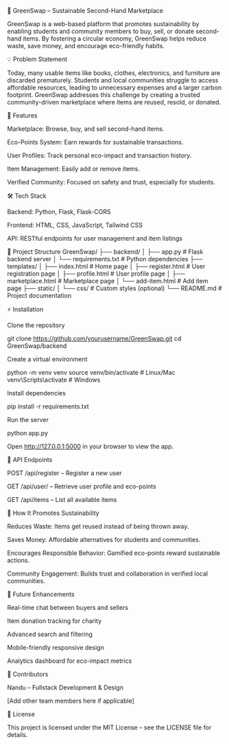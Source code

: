 🌱 GreenSwap – Sustainable Second-Hand Marketplace

GreenSwap is a web-based platform that promotes sustainability by enabling students and community members to buy, sell, or donate second-hand items. By fostering a circular economy, GreenSwap helps reduce waste, save money, and encourage eco-friendly habits.

💡 Problem Statement

Today, many usable items like books, clothes, electronics, and furniture are discarded prematurely. Students and local communities struggle to access affordable resources, leading to unnecessary expenses and a larger carbon footprint. GreenSwap addresses this challenge by creating a trusted community-driven marketplace where items are reused, resold, or donated.

🚀 Features

Marketplace: Browse, buy, and sell second-hand items.

Eco-Points System: Earn rewards for sustainable transactions.

User Profiles: Track personal eco-impact and transaction history.

Item Management: Easily add or remove items.

Verified Community: Focused on safety and trust, especially for students.

🛠 Tech Stack

Backend: Python, Flask, Flask-CORS

Frontend: HTML, CSS, JavaScript, Tailwind CSS

API: RESTful endpoints for user management and item listings

📁 Project Structure
GreenSwap/
 ├── backend/
 │   ├── app.py               # Flask backend server
 │   └── requirements.txt     # Python dependencies
 ├── templates/
 │   ├── index.html           # Home page
 │   ├── register.html        # User registration page
 │   ├── profile.html         # User profile page
 │   ├── marketplace.html     # Marketplace page
 │   └── add-item.html        # Add item page
 ├── static/
 │   └── css/                 # Custom styles (optional)
 └── README.md                # Project documentation

⚡ Installation

Clone the repository

git clone https://github.com/yourusername/GreenSwap.git
cd GreenSwap/backend


Create a virtual environment

python -m venv venv
source venv/bin/activate  # Linux/Mac
venv\Scripts\activate     # Windows


Install dependencies

pip install -r requirements.txt


Run the server

python app.py


Open http://127.0.0.1:5000
 in your browser to view the app.

🔗 API Endpoints

POST /api/register – Register a new user

GET /api/user/<username> – Retrieve user profile and eco-points

GET /api/items – List all available items

🌱 How It Promotes Sustainability

Reduces Waste: Items get reused instead of being thrown away.

Saves Money: Affordable alternatives for students and communities.

Encourages Responsible Behavior: Gamified eco-points reward sustainable actions.

Community Engagement: Builds trust and collaboration in verified local communities.

📌 Future Enhancements

Real-time chat between buyers and sellers

Item donation tracking for charity

Advanced search and filtering

Mobile-friendly responsive design

Analytics dashboard for eco-impact metrics

👥 Contributors

Nandu – Fullstack Development & Design

[Add other team members here if applicable]

📄 License

This project is licensed under the MIT License – see the LICENSE
 file for details.
